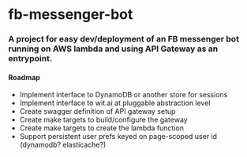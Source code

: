 # fb-messenger-bot

### A project for easy dev/deployment of an FB messenger bot running on AWS lambda and using API Gateway as an entrypoint.

#### Roadmap

  - Implement interface to DynamoDB or another store for sessions
  - Implement interface to wit.ai at pluggable abstraction level
  - Create swagger definition of API gateway setup
  - Create make targets to build/configure the gateway
  - Create make targets to create the lambda function
  - Support persistent user prefs keyed on page-scoped user id (dynamodb? elasticache?)
